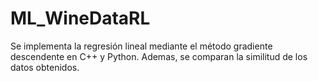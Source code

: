# ML_WineDataRL

Se implementa la regresión lineal mediante el método gradiente descendente en C++ y Python. Ademas, se comparan la similitud de los datos obtenidos.
